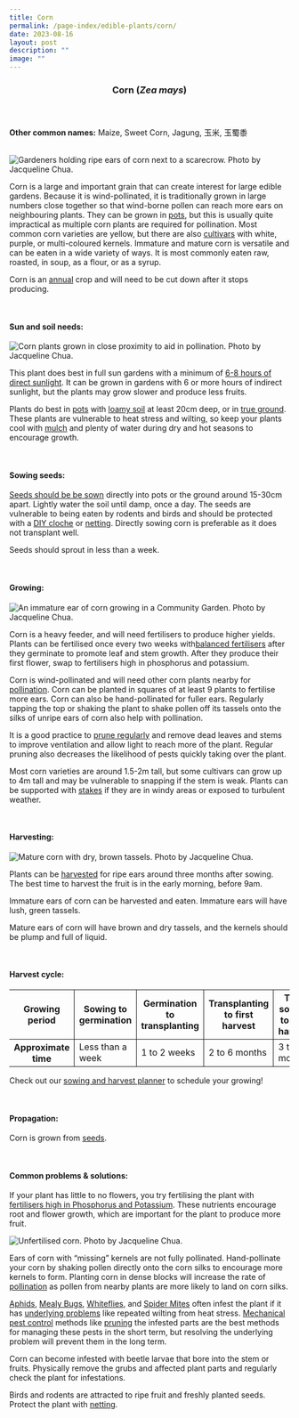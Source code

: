 ```yaml
---
title: Corn
permalink: /page-index/edible-plants/corn/
date: 2023-08-16
layout: post
description: ""
image: ""
---
```

<header> 
	<h3>Corn (<em>Zea mays</em>)</h3> 
</header> 
 
<section> 
	<p><strong>Other common names:</strong> Maize, Sweet Corn, Jagung, 玉米, 玉蜀黍</p> 
	<br> 
</section> 
 
<section>
	<img title="Gardeners holding ripe ears of corn next to a scarecrow. Photo by Jacqueline Chua." src="/images/Gardeners/Jurong%20Central%20Zone%20D%20Skygarden_20220125%20(72).jpg">
	<p>Corn is a large and important grain that can create interest for large edible gardens. Because it is wind-pollinated, it is traditionally grown in large numbers close together so that wind-borne pollen can reach more ears on neighbouring plants. They can be grown in <a href="/page-index/horticulture-techniques/planting-in-containers/">pots</a>, but this is usually quite impractical as multiple corn plants are required for pollination. Most common corn varieties are yellow, but there are also <a href="/learn-more-about-gardening/glossary/#c">cultivars</a> with white, purple, or multi-coloured kernels. Immature and mature corn is versatile and can be eaten in a wide variety of ways. It is most commonly eaten raw, roasted, in soup, as a flour, or as a syrup.</p>
	<p>Corn is an <a href="/learn-more-about-gardening/glossary/#a">annual</a> crop and will need to be cut down after it stops producing.</p>
  <br> 
</section> 
 
<section> 
  <h4>Sun and soil needs:</h4> 
	<img title="Corn plants grown in close proximity to aid in pollination. Photo by Jacqueline Chua." src="/images/Plants/corn_jacchua_3%20(2).jpg">
	<p>This plant does best in full sun gardens with a minimum of <a href="/page-index/horticulture-techniques/gauging-light/">6-8 hours of direct sunlight</a>. It can be grown in gardens with 6 or more hours of indirect sunlight, but the plants may grow slower and produce less fruits.</p>
	<p>Plants do best in <a href="/page-index/horticulture-techniques/planting-in-containers/">pots</a> with <a href="/page-index/horticulture-techniques/soil/">loamy soil</a> at least 20cm deep, or in <a href="/page-index/horticulture-techniques/true-ground/">true ground</a>. These plants are vulnerable to heat stress and wilting, so keep your plants cool with <a href="/page-index/horticulture-techniques/mulching/">mulch</a> and plenty of water during dry and hot seasons to encourage growth.</p>
	<br> 
<p></p></section> 
 
<section> 
  <h4>Sowing seeds:</h4>  
		<p><a href="/page-index/horticulture-techniques/propagating-by-seed/">Seeds should be be sown</a> directly into pots or the ground around 15-30cm apart. Lightly water the soil until damp, once a day. The seeds are vulnerable to being eaten by rodents and birds and should be protected with a <a href="/page-index/horticulture-techniques/cloches/">DIY cloche</a> or <a href="/page-index/hardscapes/netting/">netting</a>. Directly sowing corn is preferable as it does not transplant well.</p>
	<p>Seeds should sprout in less than a week.</p>
	<br> 
</section> 
<section> 
  <h4>Growing:</h4> 
		<img title="An immature ear of corn growing in a Community Garden. Photo by Jacqueline Chua." src="/images/Plants/corn_jacquelinechua.jpg">
	<p>Corn is a heavy feeder, and will need fertilisers to produce higher yields. Plants can be fertilised once every two weeks with<a href="/page-index/horticulture-techniques/fertilising/">balanced fertilisers</a> after they germinate to promote leaf and stem growth. After they produce their first flower, swap to fertilisers high in phosphorus and potassium.</p>
		<p>Corn is wind-pollinated and will need other corn plants nearby for <a href="/learn-more-about-gardening/glossary/#p">pollination</a>. Corn can be planted in squares of at least 9 plants to fertilise more ears. Corn can also be hand-pollinated for fuller ears. Regularly tapping the top or shaking the plant to shake pollen off its tassels onto the silks of unripe ears of corn also help with pollination.</p>
	<p>It is a good practice to <a href="/page-index/horticulture-techniques/pruning/">prune regularly</a> and remove dead leaves and stems to improve ventilation and allow light to reach more of the plant. Regular pruning also decreases the likelihood of pests quickly taking over the plant.</p>
	<p>Most corn varieties are around 1.5-2m tall, but some cultivars can grow up to 4m tall and may be vulnerable to snapping if the stem is weak. Plants can be supported with <a href="/page-index/hardscapes/staking/">stakes</a> if they are in windy areas or exposed to turbulent weather.</p> 
	<br> 
</section> 
 
<section> 
  <h4>Harvesting:</h4> 
	<img title="Mature corn with dry, brown tassels. Photo by Jacqueline Chua." src="/images/Plants/corn_jacchua_3%20(1).jpg">
	<p>Plants can be <a href="/page-index/horticulture-techiniques/harvesting-hygiene/">harvested</a> for ripe ears around three months after sowing. The best time to harvest the fruit is in the early morning, before 9am.</p>
	<p>Immature ears of corn can be harvested and eaten. Immature ears will have lush, green tassels.</p>
	<p>Mature ears of corn will have brown and dry tassels, and the kernels should be plump and full of liquid.</p>
	<br>
</section> 
 
<section> 
	<h4>Harvest cycle:</h4> 
  <table> 
    <thead> 
      <tr> 
        <th style="border-bottom:0px; border-right:solid 1px;">Growing period</th> 
        <th style="border-bottom:0px; border-right:solid 1px;">Sowing to germination</th>
				<th style="border-bottom:0px; border-right:solid 1px;">Germination to transplanting</th>
        <th style="border-bottom:0px; border-right:solid 1px;">Transplanting to first harvest</th> 
        <th style="border-bottom:0px; border-left:solid 1px;">Total sowing to first harvest</th> 
      </tr> 
    </thead> 
    <tbody> 
      <tr> 
        <th style="border-right:solid 1px;">Approximate time</th> 
        <td style="border-right:solid 1px;">Less than a week</td>
				<td style="border-right:solid 1px;">1 to 2 weeks</td>
        <td style="border-right:solid 1px;">2 to 6 months</td> 
        <td style="border-left:solid 1px;">3 to 6 months</td> 
      </tr> 
    </tbody> 
  </table> 
	<p>Check out our&nbsp;<a href="/digital-tools/sowing-planner/">sowing and harvest planner</a>&nbsp;to schedule your growing!</p> 
	<br> 
</section> 
 
<section> 
  <h4>Propagation:</h4> 
	<p>Corn is grown from <a href="/page-index/horticulture-techniques/propagation-by-seed/">seeds</a>.</p> 
	<br> 
</section> 
 
<section> 
  <h4>Common problems &amp; solutions:</h4> 
	<p>If your plant has little to no flowers, you try fertilising the plant with <a href="/page-index/horticulture-techniques/fertilising/">fertilisers high in Phosphorus and Potassium</a>. These nutrients encourage root and flower growth, which are important for the plant to produce more fruit.</p>
	<img title="Unfertilised corn. Photo by Jacqueline Chua." src="/images/Plants/corn_unfertilised_jacchua.jpg">
	<p>Ears of corn with “missing” kernels are not fully pollinated. Hand-pollinate your corn by shaking pollen directly onto the corn silks to encourage more kernels to form. Planting corn in dense blocks will increase the rate of <a href="/learn-more-about-gardening/glossary/#p">pollination</a> as pollen from nearby plants are more likely to land on corn silks.</p>
<p><a href="/page-index/pests/aphids/">Aphids</a>, <a href="/page-index/pests/mealy-bugs/">Mealy Bugs</a>, <a href="/page-index/pests/whiteflies/">Whiteflies</a>, and <a href="/page-index/pests/spider-mites/">Spider Mites</a> often infest the plant if it has <a href="/learn-more-about-gardening/plant-problems/">underlying problems</a> like repeated wilting from heat stress. <a href="/page-index/horticulture-techniques/pest-control/">Mechanical pest control</a> methods like <a href="/page-index/horticulture-techniques/pruning/">pruning</a> the infested parts are the best methods for managing these pests in the short term, but resolving the underlying problem will prevent them in the long term.</p>
	<p>Corn can become infested with beetle larvae that bore into the stem or fruits. Physically remove the grubs and affected plant parts and regularly check the plant for infestations.</p>
	<p>Birds and rodents are attracted to ripe fruit and freshly planted seeds. Protect the plant with <a href="/page-index/hardscapes/netting/">netting</a>.</p>
	<br> 
</section>